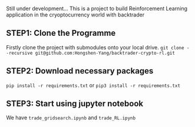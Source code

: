 Still under development...
This is a project to build Reinforcement Learning application in the cryoptocurrency world with backtrader

## STEP1: Clone the Programme

Firstly clone the project with submodules onto your local drive.
`git clone --recursive git@github.com:Hongshen-Yang/backtrader-crypto-rl.git`

## STEP2: Download necessary packages

`pip install -r requirements.txt` or `pip3 install -r requirements.txt`

## STEP3: Start using jupyter notebook
We have `trade_gridsearch.ipynb` and `trade_RL.ipynb`